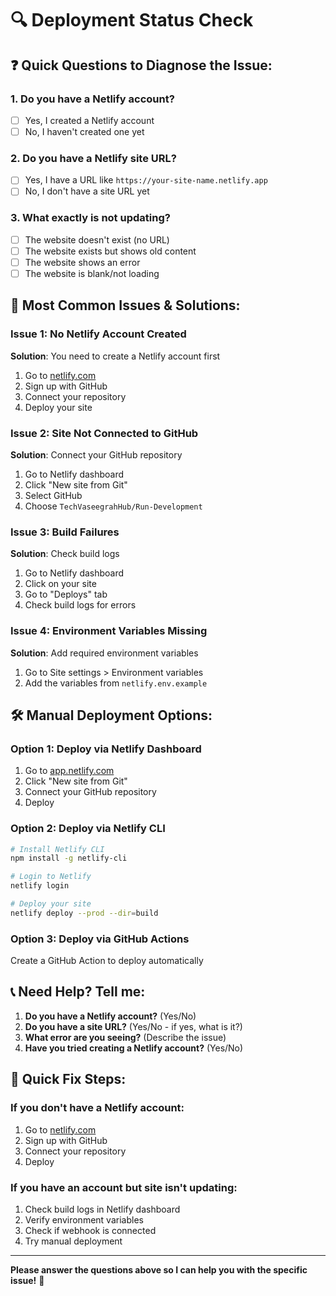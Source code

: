 # 🔍 Deployment Status Check

## ❓ **Quick Questions to Diagnose the Issue:**

### **1. Do you have a Netlify account?**
- [ ] Yes, I created a Netlify account
- [ ] No, I haven't created one yet

### **2. Do you have a Netlify site URL?**
- [ ] Yes, I have a URL like `https://your-site-name.netlify.app`
- [ ] No, I don't have a site URL yet

### **3. What exactly is not updating?**
- [ ] The website doesn't exist (no URL)
- [ ] The website exists but shows old content
- [ ] The website shows an error
- [ ] The website is blank/not loading

## 🚨 **Most Common Issues & Solutions:**

### **Issue 1: No Netlify Account Created**
**Solution**: You need to create a Netlify account first
1. Go to [netlify.com](https://netlify.com)
2. Sign up with GitHub
3. Connect your repository
4. Deploy your site

### **Issue 2: Site Not Connected to GitHub**
**Solution**: Connect your GitHub repository
1. Go to Netlify dashboard
2. Click "New site from Git"
3. Select GitHub
4. Choose `TechVaseegrahHub/Run-Development`

### **Issue 3: Build Failures**
**Solution**: Check build logs
1. Go to Netlify dashboard
2. Click on your site
3. Go to "Deploys" tab
4. Check build logs for errors

### **Issue 4: Environment Variables Missing**
**Solution**: Add required environment variables
1. Go to Site settings > Environment variables
2. Add the variables from `netlify.env.example`

## 🛠️ **Manual Deployment Options:**

### **Option 1: Deploy via Netlify Dashboard**
1. Go to [app.netlify.com](https://app.netlify.com)
2. Click "New site from Git"
3. Connect your GitHub repository
4. Deploy

### **Option 2: Deploy via Netlify CLI**
```bash
# Install Netlify CLI
npm install -g netlify-cli

# Login to Netlify
netlify login

# Deploy your site
netlify deploy --prod --dir=build
```

### **Option 3: Deploy via GitHub Actions**
Create a GitHub Action to deploy automatically

## 📞 **Need Help? Tell me:**

1. **Do you have a Netlify account?** (Yes/No)
2. **Do you have a site URL?** (Yes/No - if yes, what is it?)
3. **What error are you seeing?** (Describe the issue)
4. **Have you tried creating a Netlify account?** (Yes/No)

## 🎯 **Quick Fix Steps:**

### **If you don't have a Netlify account:**
1. Go to [netlify.com](https://netlify.com)
2. Sign up with GitHub
3. Connect your repository
4. Deploy

### **If you have an account but site isn't updating:**
1. Check build logs in Netlify dashboard
2. Verify environment variables
3. Check if webhook is connected
4. Try manual deployment

---

**Please answer the questions above so I can help you with the specific issue!** 🚀
